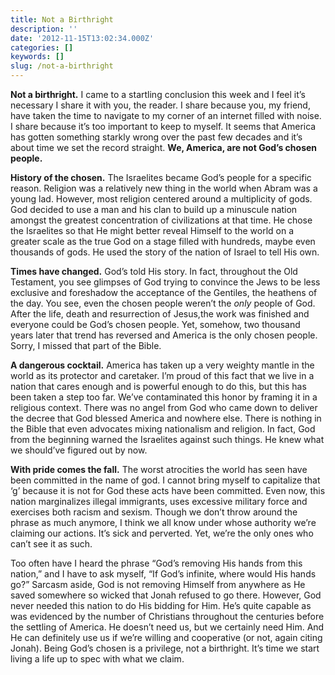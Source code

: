 ```yaml
---
title: Not a Birthright
description: ''
date: '2012-11-15T13:02:34.000Z'
categories: []
keywords: []
slug: /not-a-birthright
---
```


**Not a birthright.** I came to a startling conclusion this week and I feel it’s necessary I share it with you, the reader. I share because you, my friend, have taken the time to navigate to my corner of an internet filled with noise. I share because it’s too important to keep to myself. It seems that America has gotten something starkly wrong over the past few decades and it’s about time we set the record straight. **We, America, are not God’s chosen people.**

**History of the chosen.** The Israelites became God’s people for a specific reason. Religion was a relatively new thing in the world when Abram was a young lad. However, most religion centered around a multiplicity of gods. God decided to use a man and his clan to build up a minuscule nation amongst the greatest concentration of civilizations at that time. He chose the Israelites so that He might better reveal Himself to the world on a greater scale as the true God on a stage filled with hundreds, maybe even thousands of gods. He used the story of the nation of Israel to tell His own.

**Times have changed.** God’s told His story. In fact, throughout the Old Testament, you see glimpses of God trying to convince the Jews to be less exclusive and foreshadow the acceptance of the Gentiles, the heathens of the day. You see, even the chosen people weren’t the _only_ people of God. After the life, death and resurrection of Jesus,the work was finished and everyone could be God’s chosen people. Yet, somehow, two thousand years later that trend has reversed and America is the only chosen people. Sorry, I missed that part of the Bible.

**A dangerous cocktail.** America has taken up a very weighty mantle in the world as its protector and caretaker. I’m proud of this fact that we live in a nation that cares enough and is powerful enough to do this, but this has been taken a step too far. We’ve contaminated this honor by framing it in a religious context. There was no angel from God who came down to deliver the decree that God blessed America and nowhere else. There is nothing in the Bible that even advocates mixing nationalism and religion. In fact, God from the beginning warned the Israelites against such things. He knew what we should’ve figured out by now.

**With pride comes the fall.** The worst atrocities the world has seen have been committed in the name of god. I cannot bring myself to capitalize that ‘g’ because it is not for God these acts have been committed. Even now, this nation marginalizes illegal immigrants, uses excessive military force and exercises both racism and sexism. Though we don’t throw around the phrase as much anymore, I think we all know under whose authority we’re claiming our actions. It’s sick and perverted. Yet, we’re the only ones who can’t see it as such.

Too often have I heard the phrase “God’s removing His hands from this nation,” and I have to ask myself, “If God’s infinite, where would His hands go?” Sarcasm aside, God is not removing Himself from anywhere as He saved somewhere so wicked that Jonah refused to go there. However, God never needed this nation to do His bidding for Him. He’s quite capable as was evidenced by the number of Christians throughout the centuries before the settling of America. He doesn’t need us, but we certainly need Him. And He can definitely use us if we’re willing and cooperative (or not, again citing Jonah). Being God’s chosen is a privilege, not a birthright. It’s time we start living a life up to spec with what we claim.